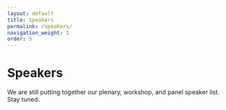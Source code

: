```yaml
---
layout: default
title: Speakers
permalink: /speakers/
navigation_weight: 1
order: 5
---
```


# Speakers 

We are still putting together our plenary, workshop, and panel speaker list. Stay tuned.

